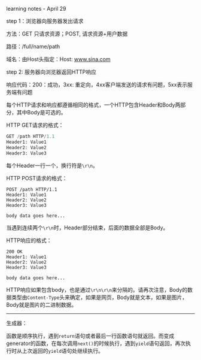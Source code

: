 learning notes - April 29

step 1：浏览器向服务器发出请求

方法：GET 只请求资源；POST,  请求资源+用户数据

路径：/full/name/path

域名：由Host头指定：Host: www.sina.com



step 2: 服务器向浏览器返回HTTP响应

响应代码：200：成功，3xx: 重定向，4xx客户端发送的请求有问题，5xx表示服务端有问题

每个HTTP请求和响应都遵循相同的格式，一个HTTP包含Header和Body两部分，其中Body是可选的。

HTTP GET请求的格式：

```python
GET /path HTTP/1.1
Header1: Value1
Header2: Value2
Header3: Value3
```

每个Header一行一个，换行符是`\r\n`。

HTTP POST请求的格式：

```
POST /path HTTP/1.1
Header1: Value1
Header2: Value2
Header3: Value3

body data goes here...
```

当遇到连续两个`\r\n`时，Header部分结束，后面的数据全部是Body。

HTTP响应的格式：

```
200 OK
Header1: Value1
Header2: Value2
Header3: Value3

body data goes here...
```

HTTP响应如果包含body，也是通过`\r\n\r\n`来分隔的。请再次注意，Body的数据类型由`Content-Type`头来确定，如果是网页，Body就是文本，如果是图片，Body就是图片的二进制数据。

---

生成器：

函数是顺序执行，遇到`return`语句或者最后一行函数语句就返回。而变成generator的函数，在每次调用`next()`的时候执行，遇到`yield`语句返回，再次执行时从上次返回的`yield`语句处继续执行。